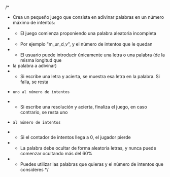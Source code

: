 /*
 * Crea un pequeño juego que consista en adivinar palabras en un número máximo de intentos:
 * - El juego comienza proponiendo una palabra aleatoria incompleta
 *   - Por ejemplo "m_ur_d_v", y el número de intentos que le quedan
 * - El usuario puede introducir únicamente una letra o una palabra (de la misma longitud que
 *   la palabra a adivinar)
 *   - Si escribe una letra y acierta, se muestra esa letra en la palabra. Si falla, se resta
 *     uno al número de intentos
 *   - Si escribe una resolución y acierta, finaliza el juego, en caso contrario, se resta uno
 *     al número de intentos
 *   - Si el contador de intentos llega a 0, el jugador pierde
 * - La palabra debe ocultar de forma aleatoria letras, y nunca puede comenzar ocultando más del 60%
 * - Puedes utilizar las palabras que quieras y el número de intentos que consideres
 */
